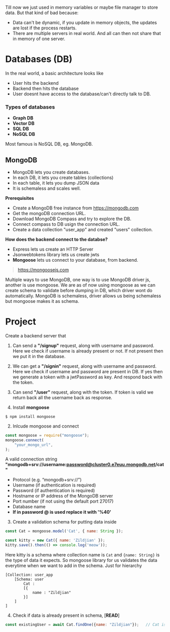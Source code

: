 Till now we just used in memory variables or maybe file manager to store data.
But that kind of bad because:
* Data can't be dynamic, if you update in memory objects, the updates are lost if the process restarts.
* There are multiple servers in real world. And all can then not share that in memory of one server.

# Databases (DB)

In the real world, a basic architecture looks like 
* User hits the backend
* Backend then hits the database
* User doesnt have access to the database/can't directly talk to DB.

### Types of databases
* **Graph DB**
* **Vector DB**
* **SQL DB**
* **NoSQL DB**

Most famous is NoSQL DB, eg. MongoDB.

## MongoDB
* MongoDB lets you create databases.
* In each DB, it lets you create tables (collections)
* In each table, it lets you dump JSON data
* It is schemaless and scales well.

**Prerequisites**
* Create a MongoDB free instance from https://mongodb.com
* Get the mongoDB connection URL.
* Download MongoDB Compass and try to explore the DB.
* Connect compass to DB usign the connection URL.
* Create a data collection "user_app" and created "users" collection.

**How does the backend connect to the databse?**
* Express lets us create an HTTP Server
* Jsonwebtokens library lets us create jwts
* **Mongoose** lets us connect to your database, from backend.

> https://mongoosejs.com

Multiple ways to use MongoDB, one way is to use MongoDB driver js, another is use mongoose.
We are as of now using mongoose as we can create schema to validate before dumping in DB, which driver wont do automatically. 
MongoDB is schemaless, driver allows us being schemaless but mongoose makes it as schema.


# Project
Create a backend server that 
1. Can send a **"/signup"** request, along with username and password.
Here we check if username is already present or not.
If not present then we put it in the database.
2. We can get a **"/signin"** request, along with username and password.
Here we check if username and password are present in DB.
If yes then we generate a token with a jwtPassword as key.  And respond back with the token.
3. Can send **"/user"** request, along with the token.
If token is valid we return back all the username back as response.

1. Install **mongoose**
```terminal
$ npm install mongoose
```
2. Inlcude mongoose and connect
```javascript
const mongoose = require("mongoose");
mongoose.connect(
    "your_mongo_url",
);
```
A valid connection string **"mongodb+srv://username:password@cluster0.e7euu.mongodb.net/cat"**
* Protocol (e.g. “mongodb+srv://”)
* Username (if authentication is required)
* Password (if authentication is required)
* Hostname or IP address of the MongoDB server
* Port number (if not using the default port 27017)
* Database name
* **If in password @ is used replace it with '%40'**

3. Create a validation schema for putting data inside
```javascript
const Cat = mongoose.model('Cat', { name: String });

const kitty = new Cat({ name: 'Zildjian' });
kitty.save().then(() => console.log('meow'));
```
Here kitty is a schema where collection name is `Cat` and `{name: String}` is the type of data it expects.
So mongoose library for us validates the data everytime when we want to add in the schema.
Just for hierarchy 
```schema
[Collection: user_app
    [Schema: user
        Cat : 
        [{ 
            name : "Zildjian"
        }]
    ]
]
```

4. Check if data is already present in schema, [**READ**]
```javascript
const existingUser = await Cat.findOne({name: "Zildjian"});   // Cat is the model
```
